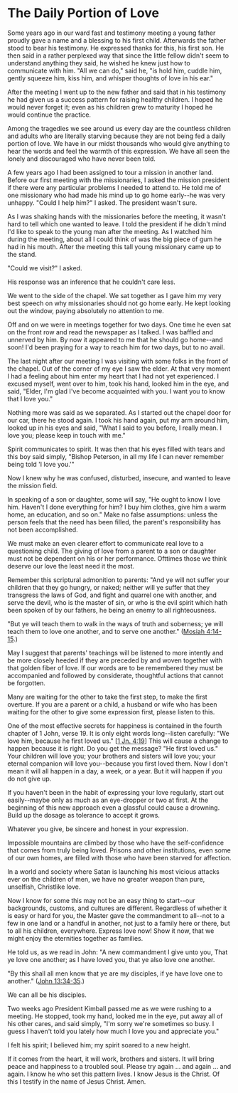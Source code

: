# The Daily Portion of Love

Some years ago in our ward fast and testimony meeting a young father proudly
gave a name and a blessing to his first child. Afterwards the father stood to
bear his testimony. He expressed thanks for this, his first son. He then said
in a rather perplexed way that since the little fellow didn't seem to
understand anything they said, he wished he knew just how to communicate with
him. "All we can do," said he, "is hold him, cuddle him, gently squeeze him,
kiss him, and whisper thoughts of love in his ear."

After the meeting I went up to the new father and said that in his testimony
he had given us a success pattern for raising healthy children. I hoped he
would never forget it; even as his children grew to maturity I hoped he would
continue the practice.

Among the tragedies we see around us every day are the countless children and
adults who are literally starving because they are not being fed a daily
portion of love. We have in our midst thousands who would give anything to
hear the words and feel the warmth of this expression. We have all seen the
lonely and discouraged who have never been told.

A few years ago I had been assigned to tour a mission in another land. Before
our first meeting with the missionaries, I asked the mission president if
there were any particular problems I needed to attend to. He told me of one
missionary who had made his mind up to go home early--he was very unhappy.
"Could I help him?" I asked. The president wasn't sure.

As I was shaking hands with the missionaries before the meeting, it wasn't
hard to tell which one wanted to leave. I told the president if he didn't mind
I'd like to speak to the young man after the meeting. As I watched him during
the meeting, about all I could think of was the big piece of gum he had in his
mouth. After the meeting this tall young missionary came up to the stand.

"Could we visit?" I asked.

His response was an inference that he couldn't care less.

We went to the side of the chapel. We sat together as I gave him my very best
speech on why missionaries should not go home early. He kept looking out the
window, paying absolutely no attention to me.

Off and on we were in meetings together for two days. One time he even sat on
the front row and read the newspaper as I talked. I was baffled and unnerved
by him. By now it appeared to me that he should go home--and soon! I'd been
praying for a way to reach him for two days, but to no avail.

The last night after our meeting I was visiting with some folks in the front
of the chapel. Out of the corner of my eye I saw the elder. At that very
moment I had a feeling about him enter my heart that I had not yet
experienced. I excused myself, went over to him, took his hand, looked him in
the eye, and said, "Elder, I'm glad I've become acquainted with you. I want
you to know that I love you."

Nothing more was said as we separated. As I started out the chapel door for
our car, there he stood again. I took his hand again, put my arm around him,
looked up in his eyes and said, "What I said to you before, I really mean. I
love you; please keep in touch with me."

Spirit communicates to spirit. It was then that his eyes filled with tears and
this boy said simply, "Bishop Peterson, in all my life I can never remember
being told 'I love you.'"

Now I knew why he was confused, disturbed, insecure, and wanted to leave the
mission field.

In speaking of a son or daughter, some will say, "He ought to know I love him.
Haven't I done everything for him? I buy him clothes, give him a warm home, an
education, and so on." Make no false assumptions: unless the person feels that
the need has been filled, the parent's responsibility has not been
accomplished.

We must make an even clearer effort to communicate real love to a questioning
child. The giving of love from a parent to a son or daughter must not be
dependent on his or her performance. Ofttimes those we think deserve our love
the least need it the most.

Remember this scriptural admonition to parents: "And ye will not suffer your
children that they go hungry, or naked; neither will ye suffer that they
transgress the laws of God, and fight and quarrel one with another, and serve
the devil, who is the master of sin, or who is the evil spirit which hath been
spoken of by our fathers, he being an enemy to all righteousness.

"But ye will teach them to walk in the ways of truth and soberness; ye will
teach them to love one another, and to serve one another." ([Mosiah
4:14-15](https://www.lds.org/scriptures/bofm/mosiah/4.14-15?lang=eng#13).)

May I suggest that parents' teachings will be listened to more intently and be
more closely heeded if they are preceded by and woven together with that
golden fiber of love. If our words are to be remembered they must be
accompanied and followed by considerate, thoughtful actions that cannot be
forgotten.

Many are waiting for the other to take the first step, to make the first
overture. If you are a parent or a child, a husband or wife who has been
waiting for the other to give some expression first, please listen to this.

One of the most effective secrets for happiness is contained in the fourth
chapter of 1 John, verse 19. It is only eight words long--listen carefully:
"We love him, because he first loved us." [[1 Jn.
4:19](https://www.lds.org/scriptures/nt/1-jn/4.19?lang=eng#18)] This will
cause a change to happen because it is right. Do you get the message? "He
first loved us." Your children will love you; your brothers and sisters will
love you; your eternal companion will love you--because you first loved them.
Now I don't mean it will all happen in a day, a week, or a year. But it will
happen if you do not give up.

If you haven't been in the habit of expressing your love regularly, start out
easily--maybe only as much as an eye-dropper or two at first. At the beginning
of this new approach even a glassful could cause a drowning. Build up the
dosage as tolerance to accept it grows.

Whatever you give, be sincere and honest in your expression.

Impossible mountains are climbed by those who have the self-confidence that
comes from truly being loved. Prisons and other institutions, even some of our
own homes, are filled with those who have been starved for affection.

In a world and society where Satan is launching his most vicious attacks ever
on the children of men, we have no greater weapon than pure, unselfish,
Christlike love.

Now I know for some this may not be an easy thing to start--our backgrounds,
customs, and cultures are different. Regardless of whether it is easy or hard
for you, the Master gave the commandment to all--not to a few in one land or a
handful in another, not just to a family here or there, but to all his
children, everywhere. Express love now! Show it now, that we might enjoy the
eternities together as families.

He told us, as we read in John: "A new commandment I give unto you, That ye
love one another; as I have loved you, that ye also love one another.

"By this shall all men know that ye are my disciples, if ye have love one to
another." ([John
13:34-35](https://www.lds.org/scriptures/nt/john/13.34-35?lang=eng#33).)

We can all be his disciples.

Two weeks ago President Kimball passed me as we were rushing to a meeting. He
stopped, took my hand, looked me in the eye, put away all of his other cares,
and said simply, "I'm sorry we're sometimes so busy. I guess I haven't told
you lately how much I love you and appreciate you."

I felt his spirit; I believed him; my spirit soared to a new height.

If it comes from the heart, it will work, brothers and sisters. It will bring
peace and happiness to a troubled soul. Please try again ... and again ... and
again. I know he who set this pattern lives. I know Jesus is the Christ. Of
this I testify in the name of Jesus Christ. Amen.

